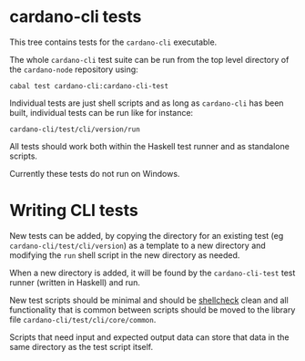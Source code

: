 # cardano-cli tests

This tree contains tests for the `cardano-cli` executable.

The whole `cardano-cli` test suite can be run from the top level directory of the `cardano-node`
repository using:

```
cabal test cardano-cli:cardano-cli-test
```

Individual tests are just shell scripts and as long as `cardano-cli` has been built, individual
tests can be run like for instance:
```
cardano-cli/test/cli/version/run
```

All tests should work both within the Haskell test runner and as standalone scripts.

Currently these tests do not run on Windows.

# Writing CLI tests

New tests can be added, by copying the directory for an existing test (eg `cardano-cli/test/cli/version`)
as a template to a new directory and modifying the `run` shell script in the new directory as needed.

When a new directory is added, it will be found by the `cardano-cli-test` test runner (written in
Haskell) and run.

New test scripts should be minimal and should be [shellcheck][shellcheck] clean and all
functionality that is common between scripts should be moved to the library file
`cardano-cli/test/cli/core/common`.

Scripts that need input and expected output data can store that data in the same directory as the
test script itself.


[shellcheck]: https://github.com/koalaman/shellcheck/wiki
